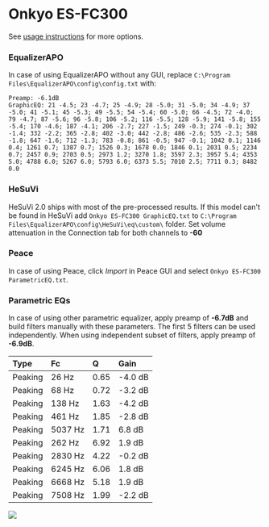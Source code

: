# Onkyo ES-FC300
See [usage instructions](https://github.com/jaakkopasanen/AutoEq#usage) for more options.

### EqualizerAPO
In case of using EqualizerAPO without any GUI, replace `C:\Program Files\EqualizerAPO\config\config.txt`
with:
```
Preamp: -6.1dB
GraphicEQ: 21 -4.5; 23 -4.7; 25 -4.9; 28 -5.0; 31 -5.0; 34 -4.9; 37 -5.0; 41 -5.1; 45 -5.3; 49 -5.5; 54 -5.4; 60 -5.0; 66 -4.5; 72 -4.0; 79 -4.7; 87 -5.6; 96 -5.8; 106 -5.2; 116 -5.5; 128 -5.9; 141 -5.8; 155 -5.4; 170 -4.6; 187 -4.1; 206 -2.7; 227 -1.5; 249 -0.3; 274 -0.1; 302 -1.4; 332 -2.2; 365 -2.8; 402 -3.0; 442 -2.8; 486 -2.6; 535 -2.3; 588 -1.8; 647 -1.6; 712 -1.3; 783 -0.8; 861 -0.5; 947 -0.1; 1042 0.1; 1146 0.4; 1261 0.7; 1387 0.7; 1526 0.3; 1678 0.0; 1846 0.1; 2031 0.5; 2234 0.7; 2457 0.9; 2703 0.5; 2973 1.2; 3270 1.8; 3597 2.3; 3957 5.4; 4353 5.0; 4788 6.0; 5267 6.0; 5793 6.0; 6373 5.5; 7010 2.5; 7711 0.3; 8482 0.0
```

### HeSuVi
HeSuVi 2.0 ships with most of the pre-processed results. If this model can't be found in HeSuVi add
`Onkyo ES-FC300 GraphicEQ.txt` to `C:\Program Files\EqualizerAPO\config\HeSuVi\eq\custom\` folder.
Set volume attenuation in the Connection tab for both channels to **-60**

### Peace
In case of using Peace, click *Import* in Peace GUI and select `Onkyo ES-FC300 ParametricEQ.txt`.

### Parametric EQs
In case of using other parametric equalizer, apply preamp of **-6.7dB** and build filters manually
with these parameters. The first 5 filters can be used independently.
When using independent subset of filters, apply preamp of **-6.9dB**.

| Type    | Fc      |    Q | Gain    |
|:--------|:--------|:-----|:--------|
| Peaking | 26 Hz   | 0.65 | -4.0 dB |
| Peaking | 68 Hz   | 0.72 | -3.2 dB |
| Peaking | 138 Hz  | 1.63 | -4.2 dB |
| Peaking | 461 Hz  | 1.85 | -2.8 dB |
| Peaking | 5037 Hz | 1.71 | 6.8 dB  |
| Peaking | 262 Hz  | 6.92 | 1.9 dB  |
| Peaking | 2830 Hz | 4.22 | -0.2 dB |
| Peaking | 6245 Hz | 6.06 | 1.8 dB  |
| Peaking | 6668 Hz | 5.18 | 1.9 dB  |
| Peaking | 7508 Hz | 1.99 | -2.2 dB |

![](https://raw.githubusercontent.com/jaakkopasanen/AutoEq/master/results/innerfidelity/sbaf-serious/Onkyo%20ES-FC300/Onkyo%20ES-FC300.png)